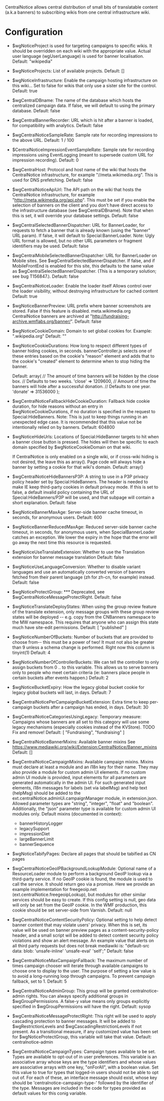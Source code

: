 CentralNotice allows central distribution of small bits of translatable content
(a.k.a banners) to subscribing wikis from one central infrastructure wiki.

Configuration
==========

* $wgNoticeProject is used for targeting campaigns to specific wikis. It
  should be overridden on each wiki with the appropriate value.
  Actual user language (wgUserLanguage) is used for banner localisation.
  Default: "wikipedia"

* $wgNoticeProjects: List of available projects.
  Default: []

* $wgNoticeInfrastructure: Enable the campaign hosting infrastructure on this wiki...
  Set to false for wikis that only use a sister site for the control.
  Default: true

* $wgCentralDBname: The name of the database which hosts the centralized
  campaign data.  If false, we will default to using the primary database.
  Default: false

* $wgCentralBannerRecorder: URL which is hit after a banner is loaded, for
  compatibility with analytics.
  Default: false

* $wgCentralNoticeSampleRate: Sample rate for recording impressions to the
  above URL.
  Default: 1 / 100

* $CentralNoticeImpressionEventSampleRate: Sample rate for recording impressions
  using EventLogging (meant to supersede custom URL for impression recording).
  Default: 0

* $wgCentralHost: Protocol and host name of the wiki that hosts the
  CentralNotice infrastructure, for example "//meta.wikimedia.org". This is
  used for DNS prefetching.
  Default: false

* $wgCentralNoticeApiUrl: The API path on the wiki that hosts the CentralNotice
  infrastructure, for example "http://meta.wikimedia.org/api.php".
  This must be set if you enable the selection of banners on the client and you
  don't have direct access to the infrastructure database (see
  $wgCentralDBname).  Note that when this is set, it will override your
  database settings.
  Default: false

* $wgCentralSelectedBannerDispatcher: URL for BannerLoader, for requests to
  fetch a banner that is already known (using the "banner" URL param). If
  false, it will default to Special:BannerLoader. Note: Ugly URL format is allowed,
  but no other URL parameters or fragment identifiers may be used.
  Default: false

* $wgCentralMobileSelectedBannerDispatcher: URL for BannerLoader on Mobile
  sites. See $wgCentralSelectedBannerDispatcher. If false, and if
  MobileFrontEnd is enabled for this site, this defaults to the same
  value as $wgCentralSelectedBannerDispatcher. (This is a temporary
  solution; see bug T156847.).
  Default: false

* $wgCentralNoticeLoader: Enable the loader itself
  Allows control over the loader visibility, without destroying infrastructure
  for cached content
  Default: true

* $wgNoticeBannerPreview: URL prefix where banner screenshots are stored. False
  if this feature is disabled.  meta.wikimedia.org CentralNotice banners are
  archived at "http://fundraising-archive.wmflabs.org/banner/".
  Default: false

* $wgNoticeCookieDomain: Domain to set global cookies for.
  Example: ".wikipedia.org"
  Default: ""

* $wgNoticeCookieDurations: How long to respect different types
  of banner hiding cookies, in seconds. bannerController.js selects one of
  these entries based on the  cookie's "reason" element and adds that to the
  cookie's "created" element to determine when to stop hiding the banner.

  Default: array(
	// The amount of time banners will be hidden by the close box.
	// Defaults to two weeks.
	'close' => 1209600,
	// Amount of time the banners will hide after a successful donation.
	// Defaults to one year.
	'donate' => 31536000
  );

* $wgCentralNoticeFallbackHideCookieDuration: Fallback hide cookie duration,
  for hide reasons without an entry in $wgNoticeCookieDurations, if no duration
  is specified in the request to Special:HideBanners.
  Note: This is just to keep things running in an unexpected edge case. It is
  recommended that this value not be intentionally relied on by banners.
  Default: 604800

* $wgNoticeHideUrls: Locations of Special:HideBanner targets to hit
  when a banner close button is pressed. The hides will then be specific to
  each domain specified by $wgNoticeCookieDomain on that wiki.

  If CentralNotice is only enabled on a single wiki, or if cross-wiki hiding is
  not desired, the leave this as array(). Page code will always hide a banner
  by setting a cookie for that wiki's domain.
  Default: array()

* $wgCentralNoticeHideBannersP3P: A string to use in a P3P privacy policy
  header set by Special:HideBanners.  The header is needed to make IE keep
  third-party cookies in default privacy mode. If this is set to false, a
  default invalid policy containing the URL of Special:HideBanners/P3P will be
  used, and that subpage will contain a short explanation.
  Default: false

* $wgNoticeBannerMaxAge: Server-side banner cache timeout, in seconds, for
  anonymous users.
  Default: 600

* $wgNoticeBannerReducedMaxAge: Reduced server-side banner cache timeout, in
  seconds, for anonymous users, when SpecialBannerLoader catches an exception.
  We lower the expiry in the hope that the error will go away the next time this
  resource is requested.

* $wgNoticeUseTranslateExtension: Whether to use the Translation extension for
  banner message translation
  Default: false

* $wgNoticeUseLanguageConversion: Whether to disable variant languages and use
  an automatically converted version of banners fetched from their parent
  language (zh for zh-cn, for example) instead.
  Default: false

* $wgNoticeProtectGroup: *** Deprecated, see $wgCentralNoticeMessageProtectRight.
  Default: false

* $wgNoticeTranslateDeployStates: When using the group review feature of the
  translate extension, only message groups with these group review states will
  be deployed -- e.g. copy from the CNBanners namespace to the MW namespace.
  This requires that anyone who can assign this state much have site-edit
  permissions.
  Default: [ "published" ]

* $wgNoticeNumberOfBuckets: Number of buckets that are provided to choose from--
  this must be a power of two! It must not also be greater than 9 unless a
  schema change is performed. Right now this column is tinyint(1)
  Default: 4

* $wgNoticeNumberOfControllerBuckets: We can tell the controller to only assign
  buckets from 0 .. to this variable. This allows us to serve banners only to
  people who meet certain criteria (ie: banners place people in certain buckets
  after events happen.)
  Default: 2

* $wgNoticeBucketExpiry: How the legacy global bucket cookie for legacy global
  buckets will last, in days.
  Default: 7

* $wgCentralNoticePerCampaignBucketExtension: Extra time to keep per-campaign
  buckets after a campaign has ended, in days.
  Default: 30

* $wgCentralNoticeCategoriesUsingLegacy: Temporary measure: Campaigns whose
  banners are all set to this category will use some legacy mechanisms
  (especially cookies instead of the KVStore).
  TODO Fix and remove!
  Default: [ "Fundraising", "fundraising" ]

* $wgCentralNoticeBannerMixins: Available banner mixins
  See https://www.mediawiki.org/wiki/Extension:CentralNotice/Banner_mixins
  Default: []

* $wgCentralNoticeCampaignMixins: Available campaign mixins. Mixins must
  declare at least a module and an i18n key for their name. They may also provide
  a module for custom admin UI elements. If no custom admin UI module is provided,
  input elements for all parameters are generated automatically in the admin UI. For such
  generated input elements, i18n messages for labels (set via labelMsg) and help text
  (helpMsg) should be added to the ext.centralNotice.adminUi.campaignManager module,
  in extension.json. Allowed parameter types are "string", "integer", "float" and
  "boolean". Additionally, the "json" parameter type is available for custom admin
  UI modules only.
  Default mixins (documented in context):
    - bannerHistoryLogger
    - legacySupport
	- impressionDiet
	- largeBannerLimit
	- bannerSequence

* $wgNoticeTabifyPages: Declare all pages that should be tabified as CN pages

* $wgCentralNoticeGeoIPBackgroundLookupModule: Optional name of a ResourceLoader
  module to perform a background GeoIP lookup via a third-party service. If no
  GeoIP cookie is found, the module is used to call the service. It should
  return geo via a promise. Here we provide an example implementation for
  freegeoip.net (ext.centralNotice.freegeoipLookup), but modules for other
  similar services should be easy to create. If this config setting is null, geo
  data will only be set from the GeoIP cookie. In the WMF production, this
  cookie should be set server-side from Varnish.
  Default: null

* $wgCentralNoticeContentSecurityPolicy: Optional setting to help detect banner
  content that may violate users' privacy. When this is set, its value will be
  used on banner preview pages as a content-security-policy header, and a small
  script will be added to detect content security policy violations and show an
  alert message. An example value that alerts on all third party requests but
  does not break mediawiki is:
    "default-src data: blob: 'unsafe-inline' 'unsafe-eval' 'self';"
  Default: false

* $wgCentralNoticeMaxCampaignFallback: The maximum number of times campaign chooser
  will iterate through available campaigns to choose one to display to the user.
  The purpose of setting a low value is to avoid a long-running loop through
  campaigns. To prevent campaign fallback, set to 1.
  Default: 5

* $wgCentralNoticeAdminGroup: This group will be granted centralnotice-admin
  rights. You can always specify additional groups in $wgGroupPermissions. A
  false-y value means only groups explicitly specified in $wgGroupPermissions
  will have the right.
  Default: sysop

* $wgCentralNoticeMessageProtectRight: This right will be used to apply cascading
  protection to banner messages. It will be added to $wgRestrictionLevels and
  $wgCascadingRestrictionLevels if not present. As a transitional measure, if
  any customized value has been set for $wgNoticeProtectGroup, this variable
  will take that value.
  Default: centralnotice-admin

* $wgCentralNoticeCampaignTypes: Campaign types available to be set. Types are available
  to opt-out of in user preferences. This variable is an associative array whose keys are
  the type identifiers and whose values are associative arrays with one key, "onForAll",
  with a boolean value. Set this value to true for types that logged-in users should not
  be able to opt out of. For each of these, an interface message should exist, whose
  key should be 'centralnotice-campaign-type-' followed by the identifier of the type.
  Messages are included in the code for types provided as default values for this
  conig variable.
